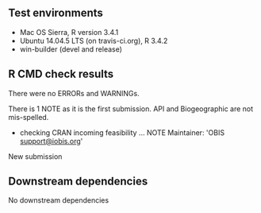 ## Test environments
* Mac OS Sierra, R version 3.4.1
* Ubuntu 14.04.5 LTS (on travis-ci.org), R 3.4.2
* win-builder (devel and release)
 
## R CMD check results

There were no ERRORs and WARNINGs.

There is 1 NOTE as it is the first submission. API and Biogeographic are not mis-spelled. 

* checking CRAN incoming feasibility ... NOTE
Maintainer: 'OBIS <support@iobis.org>'

New submission

## Downstream dependencies

No downstream dependencies
